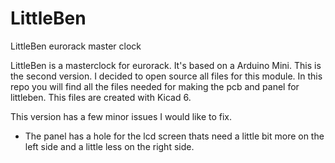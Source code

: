 # LittleBen
 LittleBen eurorack master clock
 
 

LittleBen is a masterclock for eurorack. It's based on a Arduino Mini. This is the second version. I decided to open source all files for this module. In this repo you will find all the files needed for making the pcb and panel for littleben. This files are created with Kicad 6.

This version has a few minor issues I would like to fix. 
- The panel has a hole for the lcd screen thats need a little bit more on the left side and a little less on the right side.

